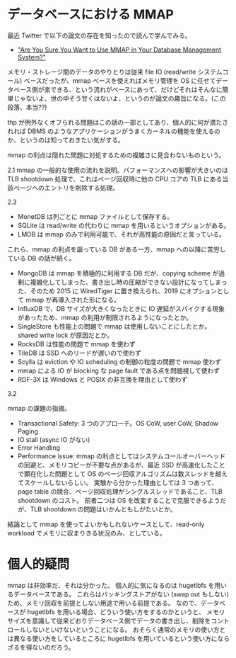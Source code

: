 # データベースにおける MMAP

最近 Twitter で以下の論文の存在を知ったので読んで学んでみる。
- ["Are You Sure You Want to Use MMAP in Your Database Management System?"](https://cs.brown.edu/people/acrotty/pubs/p13-crotty.pdf)

メモリ・ストレージ間のデータのやりとりは従来 file IO (read/write システムコール) ベースだったが、mmap ベースを使えればメモリ管理を OS に任せてデータベース側が楽できる、という流れがベースにあって、だけどそれはそんなに簡単じゃないよ、世の中そう甘くはないよ、というのが論文の趣旨になる。(この段落、本当??)

thp が例外なくオフられる問題はこの話の一部としてあり、個人的に何が満たされれば DBMS のようなアプリケーションがうまくカーネルの機能を使えるのか、というのは知っておきたい気がする。

mmap の利点は隠れた問題に対処するための複雑さに見合わないものという。

2.1 mmap の一般的な使用の流れを説明。パフォーマンスへの影響が大きいのは TLB shootdown 処理で、これはページ回収時に他の CPU コアの TLB にある当該ページへのエントリを削除する処理。

2.3
- MonetDB は列ごとに mmap ファイルとして保存する。
- SQLite は read/write の代わりに mmap を用いるというオプションがある。
- LMDB は mmap のみで利用可能で、それが高性能の原因だと言っている。

これら、mmap の利点を謳っている DB がある一方、mmap への以降に苦労している DB の話が続く。

- MongoDB は mmap を積極的に利用する DB だが、copying scheme が過剰に複雑化してしまった、書き出し時の圧縮ができない設計になってしまった、そのため 2015 に WiredTiger に置き換えられ、2019 にオプションとして mmap が再導入された形になる。
- InfluxDB で、DB サイズが大きくなったときに IO 遅延がスパイクする現象があったため、mmap の利用が制限されるようになったとか。
- SingleStore も性能上の問題で mmap は使用しないことにしたとか。shared write lock が原因だとか。
- RocksDB は性能の問題で mmap を使わず
- TileDB は SSD へのリードが遅いので使わず
- Scylla は eviction や IO scheduling の制御の粒度の問題で mmap 使わず
- mmap による IO が blocking な page fault である点を問題視して使わず
- RDF-3X は Windows と POSIX の非互換を理由として使わず

3.2

mmap の課題の指摘。

- Transactional Safety: 3 つのアプローチ。OS CoW, user CoW, Shadow Paging
- IO stall (async IO がない)
- Error Handling
- Performance issue: mmap の利点としてはシステムコールオーバーヘッドの回避と、メモリコピーが不要な点があるが、最近 SSD が高速化したことで顕在化した問題として OS のページ回収アルゴリズムは数スレッドを越えてスケールしないらしい。
  実験から分かった理由としては 3 つあって、page table の競合、ページ回収処理がシングルスレッドであること、TLB shootdown のコスト。
  前者二つは OS を改変することで克服できるようだが、TLB shootdown の問題はいかんともしがたいとか。

結論として mmap を使ってよいかもしれないケースとして、read-only workload でメモリに収まりきる状況のみ、としている。


# 個人的疑問

mmap は非効率だ、それは分かった。
個人的に気になるのは hugetlbfs を用いるデータベースである。
これらはバッキングストアがない (swap out もしない) ため、メモリ回収を前提としない用途で用いる前提である。
なので、データベースが hugetlbfs を用いる場合、どういう使い方をするのかというと、
メモリサイズを意識して従来どおりデータベース側でデータの書き出し、削除をコントロールしないといけないということになる。
おそらく通常のメモリの使い方とは異なる使い方をしているところに hugetlbfs を用いているという使い方にならざるを得ないのだろう。
